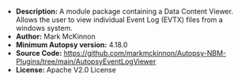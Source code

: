 - __Description:__ A module package containing a Data Content Viewer. Allows the user to view individual Event Log (EVTX) files from a windows system.
- __Author:__ Mark McKinnon
- __Minimum Autopsy version:__ 4.18.0
- __Source Code:__ https://github.com/markmckinnon/Autopsy-NBM-Plugins/tree/main/AutopsyEventLogViewer
- __License:__ Apache V2.0 License
